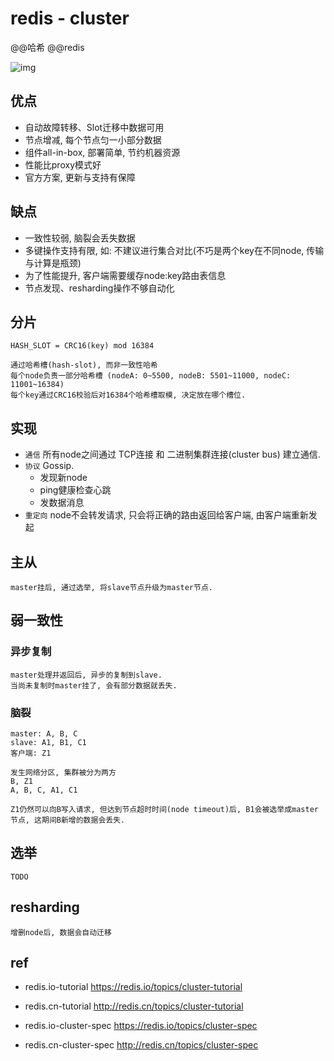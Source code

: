 # redis - cluster

@@哈希 @@redis

![img](res/redis-cluster.png)

## 优点

- 自动故障转移、Slot迁移中数据可用  
- 节点增减, 每个节点匀一小部分数据
- 组件all-in-box, 部署简单, 节约机器资源  
- 性能比proxy模式好  
- 官方方案, 更新与支持有保障  

## 缺点

- 一致性较弱, 脑裂会丢失数据
- 多键操作支持有限, 如: 不建议进行集合对比(不巧是两个key在不同node, 传输与计算是瓶颈)
- 为了性能提升, 客户端需要缓存node:key路由表信息  
- 节点发现、resharding操作不够自动化  

## 分片

    HASH_SLOT = CRC16(key) mod 16384

    通过哈希槽(hash-slot), 而非一致性哈希
    每个node负责一部分哈希槽 (nodeA: 0~5500, nodeB: 5501~11000, nodeC: 11001~16384)
    每个key通过CRC16校验后对16384个哈希槽取模, 决定放在哪个槽位.

## 实现

- `通信` 所有node之间通过 TCP连接 和 二进制集群连接(cluster bus) 建立通信.
- `协议` Gossip.
  - 发现新node
  - ping健康检查心跳
  - 发数据消息
- `重定向` node不会转发请求, 只会将正确的路由返回给客户端, 由客户端重新发起

## 主从

    master挂后, 通过选举, 将slave节点升级为master节点.

## 弱一致性

### 异步复制

    master处理并返回后, 异步的复制到slave.
    当尚未复制时master挂了, 会有部分数据就丢失.

### 脑裂

    master: A, B, C 
    slave: A1, B1, C1
    客户端: Z1
    
    发生网络分区, 集群被分为两方
    B, Z1
    A, B, C, A1, C1

    Z1仍然可以向B写入请求, 但达到节点超时时间(node timeout)后, B1会被选举成master节点, 这期间B新增的数据会丢失.

## 选举

    TODO

## resharding

    增删node后, 数据会自动迁移

## ref

- redis.io-tutorial <https://redis.io/topics/cluster-tutorial>

- redis.cn-tutorial <http://redis.cn/topics/cluster-tutorial>

- redis.io-cluster-spec <https://redis.io/topics/cluster-spec>

- redis.cn-cluster-spec <http://redis.cn/topics/cluster-spec>
